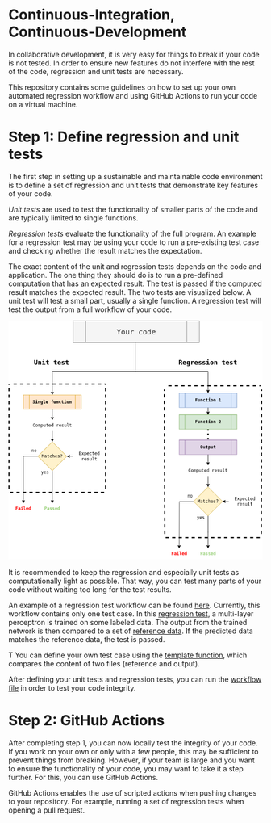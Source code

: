 Continuous-Integration, Continuous-Development
==============================================

In collaborative development, it is very easy for things to break if your code is not tested. In order to ensure new features do not interfere with the rest of the code, regression and unit tests are necessary.

 This repository contains some guidelines on how to set up your own automated regression workflow and using GitHub Actions to run your code on a virtual machine.

# Step 1: Define regression and unit tests

The first step in setting up a sustainable and maintainable code environment is to define a set of regression and unit tests that demonstrate key features of your code. 

*Unit tests* are used to test the functionality of smaller parts of the code and are typically limited to single functions. 

*Regression tests* evaluate the functionality of the full program. An example for a regression test may be using your code to run a pre-existing test case and checking whether the result matches the expectation. 

The exact content of the unit and regression tests depends on the code and application. The one thing they should do is to run a pre-defined computation that has an expected result. The test is passed if the computed result matches the expected result. The two tests are visualized below. A unit test will test a small part, usually a single function. A regression test will test the output from a full workflow of your code.

![unit and regression test](unit_regression_test.png)

It is recommended to keep the regression and especially unit tests as computationally light as possible. That way, you can test many parts of your code without waiting too long for the test results. 

An example of a regression test workflow can be found [here](run_regression.py). Currently, this workflow contains only one test case. In this [regression test](../testcases/testcase_1/train_simple_MLP.py), a multi-layer perceptron is trained on some labeled data. The output from the trained network is then compared to a set of [reference data](../testcases/testcase_1/test_data_ref.csv). If the predicted data matches the reference data, the test is passed. 

T
You can define your own test case using the [template function](TestCase.py), which compares the content of two files (reference and output). 

After defining your unit tests and regression tests, you can run the [workflow file](run_regression.py) in order to test your code integrity. 

# Step 2: GitHub Actions
After completing step 1, you can now locally test the integrity of your code. If you work on your own or only with a few people, this may be sufficient to prevent things from breaking. However, if your team is large and you want to ensure the functionality of your code, you may want to take it a step further. For this, you can use GitHub Actions.

GitHub Actions enables the use of scripted actions when pushing changes to your repository. For example, running a set of regression tests when opening a pull request. 